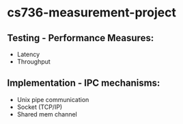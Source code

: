 # cs736-measurement-project

## Testing - Performance Measures: 
- Latency
- Throughput

## Implementation - IPC mechanisms:
- Unix pipe communication
- Socket (TCP/IP)
- Shared mem channel

